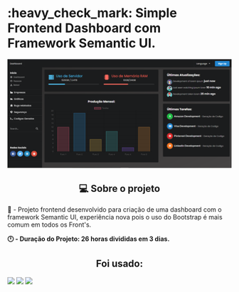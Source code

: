 <h1>:heavy_check_mark: Simple Frontend Dashboard com Framework Semantic UI.</h1>

<img src="images/avatar/home.png" alt="homepage"/>

<h2 align="center">💻 Sobre o projeto</h2>

:wave: - Projeto frontend desenvolvido para criação de uma dashboard com o framework Semantic UI, experiência nova pois o uso do Bootstrap é mais comum em todos os Front's.
<br>

<b>:clock12: - Duração do Projeto: 26 horas divididas em 3 dias.</b>

<h2 align="center">Foi usado:</h2>

<img src="https://img.shields.io/badge/HTML5-E34F26?style=for-the-badge&logo=html5&logoColor=white" /> <img src="https://img.shields.io/badge/CSS3-1572B6?style=for-the-badge&logo=css3&logoColor=wh" />
<img src="https://img.shields.io/badge/JavaScript-323330?style=for-the-badge&logo=javascript&logoColor=F7DF1E" /> 


